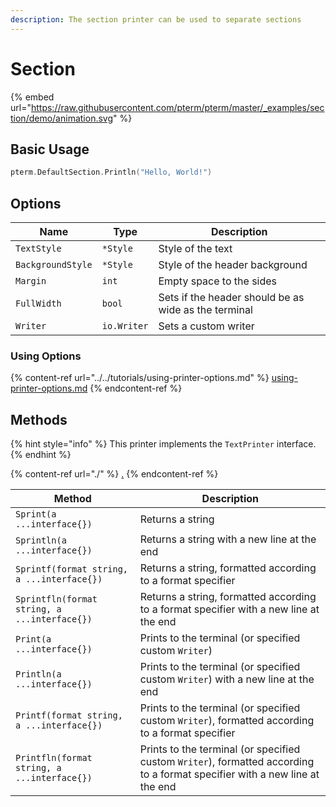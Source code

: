 ```yaml
---
description: The section printer can be used to separate sections
---
```


# Section

{% embed url="https://raw.githubusercontent.com/pterm/pterm/master/_examples/section/demo/animation.svg" %}

## Basic Usage

```go
pterm.DefaultSection.Println("Hello, World!")
```

## Options

| Name              | Type        | Description                                          |
| ----------------- | ----------- | ---------------------------------------------------- |
| `TextStyle`       | `*Style`    | Style of the text                                    |
| `BackgroundStyle` | `*Style`    | Style of the header background                       |
| `Margin`          | `int`       | Empty space to the sides                             |
| `FullWidth`       | `bool`      | Sets if the header should be as wide as the terminal |
| `Writer`          | `io.Writer` | Sets a custom writer                                 |

### Using Options

{% content-ref url="../../tutorials/using-printer-options.md" %}
[using-printer-options.md](../../tutorials/using-printer-options.md)
{% endcontent-ref %}

## Methods

{% hint style="info" %}
This printer implements the `TextPrinter` interface.
{% endhint %}

{% content-ref url="./" %}
[.](./)
{% endcontent-ref %}

| Method                                       | Description                                                                                  |
| -------------------------------------------- | -------------------------------------------------------------------------------------------- |
| `Sprint(a ...interface{})`                   | Returns a string                                                                             |
| `Sprintln(a ...interface{})`                 | Returns a string with a new line at the end                                                  |
| `Sprintf(format string, a ...interface{})`   | Returns a string, formatted according to a format specifier                                  |
| `Sprintfln(format string, a ...interface{})` | Returns a string, formatted according to a format specifier with a new line at the end       |
| `Print(a ...interface{})`                    | Prints to the terminal (or specified custom `Writer`)                                                                       |
| `Println(a ...interface{})`                  | Prints to the terminal (or specified custom `Writer`) with a new line at the end                                            |
| `Printf(format string, a ...interface{})`    | Prints to the terminal (or specified custom `Writer`), formatted according to a format specifier                            |
| `Printfln(format string, a ...interface{})`  | Prints to the terminal (or specified custom `Writer`), formatted according to a format specifier with a new line at the end |
